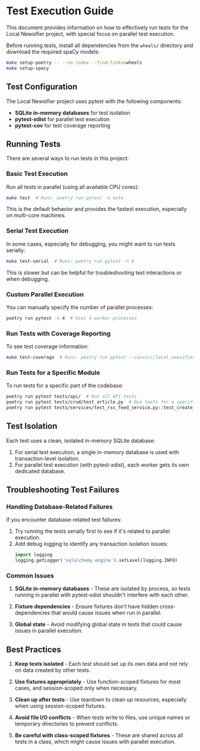 # Test Execution Guide

This document provides information on how to effectively run tests for the Local Newsifier project, with special focus on parallel test execution.

Before running tests, install all dependencies from the `wheels/` directory and
download the required spaCy models:

```bash
make setup-poetry -- --no-index --find-links=wheels
make setup-spacy
```


## Test Configuration

The Local Newsifier project uses pytest with the following components:

- **SQLite in-memory databases** for test isolation
- **pytest-xdist** for parallel test execution
- **pytest-cov** for test coverage reporting

## Running Tests

There are several ways to run tests in this project:

### Basic Test Execution

Run all tests in parallel (using all available CPU cores):

```bash
make test  # Runs: poetry run pytest -n auto
```

This is the default behavior and provides the fastest execution, especially on multi-core machines.

### Serial Test Execution

In some cases, especially for debugging, you might want to run tests serially:

```bash
make test-serial  # Runs: poetry run pytest -n 0
```

This is slower but can be helpful for troubleshooting test interactions or when debugging.

### Custom Parallel Execution

You can manually specify the number of parallel processes:

```bash
poetry run pytest -n 4  # Uses 4 worker processes
```

### Run Tests with Coverage Reporting

To see test coverage information:

```bash
make test-coverage  # Runs: poetry run pytest --cov=src/local_newsifier --cov-report=term-missing
```

### Run Tests for a Specific Module

To run tests for a specific part of the codebase:

```bash
poetry run pytest tests/api/  # Run all API tests
poetry run pytest tests/crud/test_article.py  # Run tests for a specific file
poetry run pytest tests/services/test_rss_feed_service.py::test_create_feed  # Run a specific test
```

## Test Isolation

Each test uses a clean, isolated in-memory SQLite database:

1. For serial test execution, a single in-memory database is used with transaction-level isolation.
2. For parallel test execution (with pytest-xdist), each worker gets its own dedicated database.

## Troubleshooting Test Failures

### Handling Database-Related Failures

If you encounter database-related test failures:

1. Try running the tests serially first to see if it's related to parallel execution.
2. Add debug logging to identify any transaction isolation issues:
   ```python
   import logging
   logging.getLogger('sqlalchemy.engine').setLevel(logging.INFO)
   ```

### Common Issues

1. **SQLite in-memory databases** - These are isolated by process, so tests running in parallel with pytest-xdist shouldn't interfere with each other.

2. **Fixture dependencies** - Ensure fixtures don't have hidden cross-dependencies that would cause issues when run in parallel.

3. **Global state** - Avoid modifying global state in tests that could cause issues in parallel execution.

## Best Practices

1. **Keep tests isolated** - Each test should set up its own data and not rely on data created by other tests.

2. **Use fixtures appropriately** - Use function-scoped fixtures for most cases, and session-scoped only when necessary.

3. **Clean up after tests** - Use teardown to clean up resources, especially when using session-scoped fixtures.

4. **Avoid file I/O conflicts** - When tests write to files, use unique names or temporary directories to prevent conflicts.

5. **Be careful with class-scoped fixtures** - These are shared across all tests in a class, which might cause issues with parallel execution.
